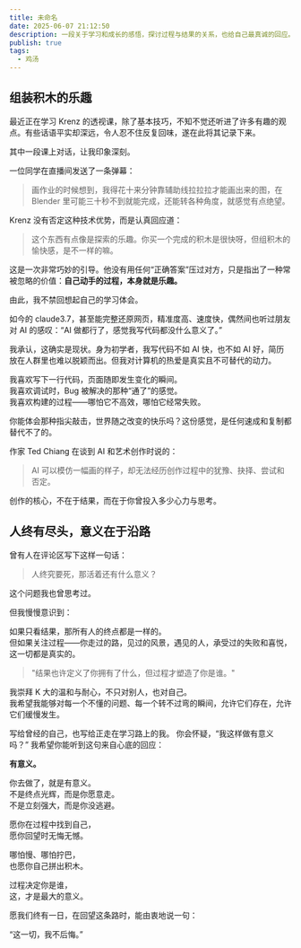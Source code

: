 ```yaml
---
title: 未命名
date: 2025-06-07 21:12:50
description: 一段关于学习和成长的感悟，探讨过程与结果的关系，也给自己最真诚的回应。
publish: true
tags:
  - 鸡汤
---
```

## 组装积木的乐趣

最近正在学习 Krenz 的透视课，除了基本技巧，不知不觉还听进了许多有趣的观点。有些话语平实却深远，令人忍不住反复回味，遂在此将其记录下来。

其中一段课上对话，让我印象深刻。

一位同学在直播间发送了一条弹幕：

> 画作业的时候想到，我得花十来分钟靠辅助线拉拉拉才能画出来的图，在 Blender 里可能三十秒不到就能完成，还能转各种角度，就感觉有点绝望。

Krenz 没有否定这种技术优势，而是认真回应道：

> 这个东西有点像是探索的乐趣。你买一个完成的积木是很快呀，但组积木的愉快感，是不一样的嘛。

这是一次非常巧妙的引导。他没有用任何“正确答案”压过对方，只是指出了一种常被忽略的价值：**自己动手的过程，本身就是乐趣。**

由此，我不禁回想起自己的学习体会。

如今的 claude3.7，甚至能完整还原网页，精准度高、速度快，偶然间也听过朋友对 AI 的感叹：“AI 做都行了，感觉我写代码都没什么意义了。”

我承认，这确实是现状。身为初学者，我写代码不如 AI 快，也不如 AI 好，简历放在人群里也难以脱颖而出。但我对计算机的热爱是真实且不可替代的动力。

我喜欢写下一行代码，页面随即发生变化的瞬间。  
我喜欢调试时，Bug 被解决的那种“通了”的感觉。  
我喜欢构建的过程——哪怕它不高效，哪怕它经常失败。

你能体会那种指尖敲击，世界随之改变的快乐吗？这份感觉，是任何速成和复制都替代不了的。

作家 Ted Chiang 在谈到 AI 和艺术创作时说的：

> AI 可以模仿一幅画的样子，却无法经历创作过程中的犹豫、抉择、尝试和否定。

创作的核心，不在于结果，而在于你曾投入多少心力与思考。

## 人终有尽头，意义在于沿路

曾有人在评论区写下这样一句话：

> 人终究要死，那活着还有什么意义？

这个问题我也曾思考过。

但我慢慢意识到：

如果只看结果，那所有人的终点都是一样的。  
但如果关注过程——你走过的路，见过的风景，遇见的人，承受过的失败和喜悦，这一切都是真实的。

> "结果也许定义了你拥有了什么，但过程才塑造了你是谁。"

我崇拜 K 大的温和与耐心，不只对别人，也对自己。  
我希望我能够对每一个不懂的问题、每一个转不过弯的瞬间，允许它们存在，允许它们缓慢发生。

写给曾经的自己，也写给正走在学习路上的我。
你会怀疑，“我这样做有意义吗？”
我希望你能听到这句来自心底的回应：

**有意义。**

你去做了，就是有意义。  
不是终点光辉，而是你愿意走。  
不是立刻强大，而是你没逃避。

愿你在过程中找到自己，  
愿你回望时无悔无憾。

哪怕慢、哪怕拧巴，  
也愿你自己拼出积木。

过程决定你是谁，  
这，才是最大的意义。

愿我们终有一日，在回望这条路时，能由衷地说一句：

“这一切，我不后悔。”
